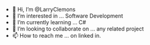 - 👋 Hi, I’m @LarryClemons
- 👀 I’m interested in ... Software Development
- 🌱 I’m currently learning ... C#
- 💞️ I’m looking to collaborate on ... any related project
- 📫 How to reach me ... on linked in.

<!---
LarryClemons/LarryClemons is a ✨ special ✨ repository because its `README.md` (this file) appears on your GitHub profile.
You can click the Preview link to take a look at your changes.
--->
